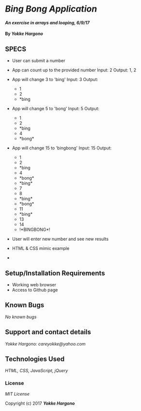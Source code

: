 # _Bing Bong Application_

#### _An exercise in arrays and looping, 6/9/17_

#### By _**Yokke Hargono**_

## SPECS

- User can submit a number
- App can count up to the provided number
  Input: 2
  Output: 1, 2
- App will change 3 to 'bing'
  Input: 3
  Output:
  <ul>
  <li>1</li>
  <li>2</li>  
  <li>*bing</li>
  </ul>
- App will change 5 to 'bong'
  Input: 5
  Output: 
   <ul>
  <li>1</li>
  <li>2</li>  
  <li>*bing</li>
  <li>4</li>
  <li>*bong*</li>  
  </ul>

- App will change 15 to 'bingbong'
  Input: 15
  Output:
    <ul>
  <li>1</li>
  <li>2</li>  
  <li>*bing</li>
  <li>4</li>
  <li>*bong*</li>  
  <li>*bing* </li>
  <li>7</li>  
  <li>8</li>
  <li>*bing*</li>
  <li>*bong*</li>  
  <li>11</li>
  <li>*bing*</li>  
  <li>13</li>
  <li>14</li>
  <li>!*BINGBONG*!</li>  
  </ul>

- User will enter new number and see new results
- HTML & CSS mimic example
- 

## Setup/Installation Requirements

* Working web browser
* Access to Github page

## Known Bugs

_No known bugs_

## Support and contact details

_Yokke Hargono: careyokke@yahoo.com_

## Technologies Used

_HTML, CSS, JavaScript, jQuery_

### License

*MIT License*

Copyright (c) 2017 **_Yokke Hargono_**
